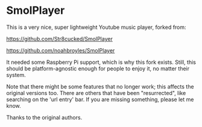 # SmolPlayer
This is a very nice, super lightweight Youtube music player, forked from:

https://github.com/Str8cucked/SmolPlayer

https://github.com/noahbroyles/SmolPlayer

It needed some Raspberry Pi support, which is why this fork exists. Still, this should be platform-agnostic enough for people to enjoy it, no matter their system.

Note that there might be some features that no longer work; this affects the original versions too.
There are others that have been "resurrected", like searching on the 'url entry' bar.
If you are missing something, please let me know.

Thanks to the original authors.
